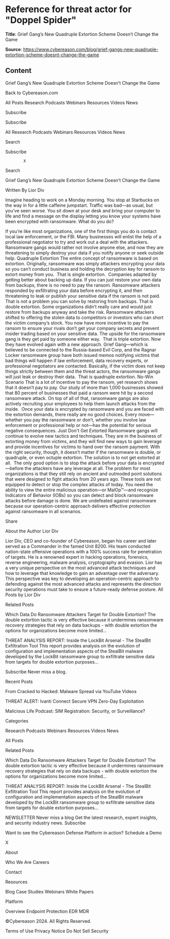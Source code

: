 # Reference for threat actor for "Doppel Spider"

**Title**: Grief Gang’s New Quadruple Extortion Scheme Doesn’t Change the Game

**Source**: https://www.cybereason.com/blog/grief-gangs-new-quadruple-extortion-scheme-doesnt-change-the-game

## Content






Grief Gang’s New Quadruple Extortion Scheme Doesn’t Change the Game








































































Back to Cybereason.com









All Posts
Research
Podcasts
Webinars
Resources
Videos
News


Subscribe






















Subscribe




All
Research
Podcasts
Webinars
Resources
Videos
News







Search


Subscribe






 
            X
        




Search



























Grief Gang’s New Quadruple Extortion Scheme Doesn’t Change the Game


Written By
Lior Div







Imagine heading to work on a Monday morning. You stop at Starbucks on the way in for a little caffeine jumpstart. Traffic was bad—as usual, but you’ve seen worse. You sit down at your desk and bring your computer to life and find a message on the display letting you know your systems have been encrypted with ransomware. What do you do? 

If you’re like most organizations, one of the first things you do is contact local law enforcement, or the FBI. Many businesses will enlist the help of a professional negotiator to try and work out a deal with the attackers. Ransomware gangs would rather not involve anyone else, and now they are threatening to simply destroy your data if you notify anyone or seek outside help.
Quadruple Extortion
The entire concept of ransomware is based on extortion. Originally, ransomware was simply attackers encrypting your data so you can’t conduct business and holding the decryption key for ransom to extort money from you. 
That is single extortion. 
Companies adapted by getting better about backing up data. If you can just restore your own data from backups, there is no need to pay the ransom. Ransomware attackers responded by exfiltrating your data before encrypting it, and then threatening to leak or publish your sensitive data if the ransom is not paid. That is not a problem you can solve by restoring from backups.
That is double extortion.
Some organizations didn’t really care and would just restore from backups anyway and take the risk. Ransomware attackers shifted to offering the stolen data to competitors or investors who can short the victim company’s stock. You now have more incentive to pay the ransom to ensure your rivals don’t get your company secrets and prevent insider trading based on your sensitive data. The upside for the ransomware gang is they get paid by someone either way. 
That is triple extortion.
Now they have evolved again with a new approach. Grief Gang—which is believed to be connected to the Russia-based Evil Corp, and the Ragnar Locker ransomware group have both issued memos notifying victims that bad things will happen if law enforcement, data recovery experts, or professional negotiators are contacted. Basically, if the victim does not keep things strictly between them and the threat actors, the ransomware gangs will just leak or destroy their data. 
That is quadruple extortion.
No-Win Scenario
That is a lot of incentive to pay the ransom, yet research shows that it doesn’t pay to pay. Our study of more than 1,000 businesses showed that 80 percent of businesses that paid a ransom were hit by a second ransomware attack. On top of all of that, ransomware gangs are also actively recruiting your employees to help them launch attacks from the inside. 
Once your data is encrypted by ransomware and you are faced with the extortion demands, there really are no good choices. Every move—whether you pay the ransomware or don’t, whether you involve law enforcement or professional help or not—has the potential for serious negative consequences.
Just Don't Get Extorted
Ransomware gangs will continue to evolve new tactics and techniques. They are in the business of extorting money from victims, and they will find new ways to gain leverage and provide incentives for victims to hand over the ransom payment. With the right security, though, it doesn’t matter if the ransomware is double, or quadruple, or even octuple extortion. The solution is to not get extorted at all. 
The only good option is to stop the attack before your data is encrypted—before the attackers have any leverage at all. The problem for most organizations is that they still rely on ancient and outmoded point solutions that were designed to fight attacks from 20 years ago. These tools are not equipped to detect or stop the complex attacks of today.
You need the ability to view the entire malicious operation—or MalOp™—and recognize Indicators of Behavior (IOBs) so you can detect and block ransomware attacks before damage is done. We are undefeated against ransomware because our operation-centric approach delivers effective protection against ransomware in all scenarios.




Share



















About the Author
Lior Div






Lior Div, CEO and co-founder of Cybereason, began his career and later served as a Commander in the famed Unit 8200. His team conducted nation-state offensive operations with a 100% success rate for penetration of targets. He is a renowned expert in hacking operations, forensics, reverse engineering, malware analysis, cryptography and evasion. Lior has a very unique perspective on the most advanced attack techniques and how to leverage that knowledge to gain an advantage over the adversary. This perspective was key to developing an operation-centric approach to defending against the most advanced attacks and represents the direction security operations must take to ensure a future-ready defense posture.
All Posts by Lior Div











Related Posts




Which Data Do Ransomware Attackers Target for Double Extortion?
The double extortion tactic is very effective because it undermines ransomware recovery strategies that rely on data backups - with double extortion the options for organizations become more limited...





THREAT ANALYSIS REPORT: Inside the LockBit Arsenal - The StealBit Exfiltration Tool
This report provides analysis on the evolution of configuration and implementation aspects of the StealBit malware developed by the LockBit ransomware group to exfiltrate sensitive data from targets for double extortion purposes…




















Subscribe
Never miss a blog.



Recent Posts


From Cracked to Hacked: Malware Spread via YouTube Videos




THREAT ALERT: Ivanti Connect Secure VPN Zero-Day Exploitation




Malicious Life Podcast: SIM Registration: Security, or Surveillance?




Categories

Research
Podcasts
Webinars
Resources
Videos
News

All Posts














Related Posts




Which Data Do Ransomware Attackers Target for Double Extortion?
The double extortion tactic is very effective because it undermines ransomware recovery strategies that rely on data backups - with double extortion the options for organizations become more limited...





THREAT ANALYSIS REPORT: Inside the LockBit Arsenal - The StealBit Exfiltration Tool
This report provides analysis on the evolution of configuration and implementation aspects of the StealBit malware developed by the LockBit ransomware group to exfiltrate sensitive data from targets for double extortion purposes…














NEWSLETTER
Never miss a blog
Get the latest research, expert insights, and security industry news.
Subscribe












Want to see the Cybereason Defense Platform in action?
Schedule a Demo

X
























About

Who We Are
Careers

Contact



Resources

Blog
Case Studies
Webinars
White Papers



Platform

Overview
Endpoint Protection
EDR
MDR








©Cybereason 2024. All Rights Reserved.



Terms of Use
Privacy Notice
Do Not Sell
Security









































